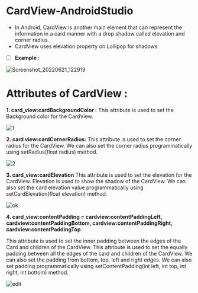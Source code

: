 # CardView-AndroidStudio
- In Android, CardView is another main element that can represent the information in a card manner with a drop shadow called elevation and corner radius.
- CardView uses elevation property on Lollipop for shadows

- [ ] **Example :**

![Screenshot_20220621_122919](https://user-images.githubusercontent.com/101108540/174736580-861de517-3fcb-4927-ac5f-9d8ca804707c.jpg)


# Attributes of CardView :

**1. card_view:cardBackgroundColor :** 
This attribute is used to set the Background color for the CardView. 

![1](https://user-images.githubusercontent.com/101108540/174738619-8f27db98-dd2b-4e11-8eba-49fd8cd72ae4.jpg)


**2. card view:cardCornerRadius:**
This attribute is used to set the corner radius for the CardView. We can also set the corner radius programmatically using setRadius(float radius) method.

![2](https://user-images.githubusercontent.com/101108540/174738644-34c0db17-81c5-4560-83d6-0d3a17d5dd8b.jpg)

**3. card_view:cardElevation**
This attribute is used to set the elevation for the CardView. Elevation is used to show the shadow of the CardView. We can also set the card elevation value programmatically using setCardElevation(float elevation) method.

![ok](https://user-images.githubusercontent.com/101108540/174740577-178f62ac-99cd-48ab-a083-fcfb75664017.jpg)

**4. card_view:contentPadding = cardview:contentPaddingLeft, cardview:contentPaddingBottom, cardview:contentPaddingRight, cardview:contentPaddingTop**

This attribute is used to set the inner padding between the edges of the Card and children of the CardView. 
This attribute is used to set the equally padding between all the edges of the card and children of the CardView. 
We can also set the padding from bottom, top, left and right edges. We can also set padding programmatically using setContentPadding(int left, int top, int right, int bottom) method.


![edit](https://user-images.githubusercontent.com/101108540/174747709-b68d1df5-5f94-46e8-aba2-0ce6a9a1be1b.jpg)





